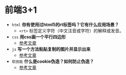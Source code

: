 # 前端3+1
- `html` **你有使用过html5的rt标签吗？它有什么应用场景？**
  - `<rt>` 标签定义字符（中文注音或字符）的解释或发音。
- `css` **用css画一个平行四边形**
  - [参考文章](https://www.cnblogs.com/sharpall/p/6113377.html)
- `js` **写一个方法粘贴复制的图片并显示出来**
  - [参考文章](https://www.cnblogs.com/heihei-haha/p/7879611.html)
- `软技能` **什么是cookie伪造？如何防止伪造？**
  - [参考文章](https://www.cnblogs.com/spnt/archive/2012/07/18/2597186.html)